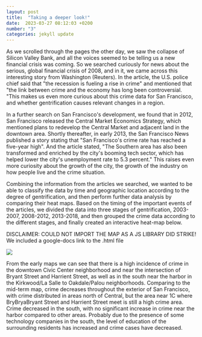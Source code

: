 ```yaml
---
layout: post
title:  "Taking a deeper look!"
date:  2023-03-27 08:12:03 +0200
number: "3"
categories: jekyll update
---
```


As we scrolled through the pages the other day, we saw the collapse of Silicon Valley Bank, and all the voices seemed to be telling us a new financial crisis was coming. So we searched curiously for news about the serious, global financial crisis of 2008, and in it, we came across this interesting story from Washington (Reuters). In the article, the U.S. police chief said that "the recession is fueling a rise in crime" and mentioned that "the link between crime and the economy has long been controversial. "This makes us even more curious about this crime data for San Francisco, and whether gentrification causes relevant changes in a region.

In a further search on San Francisco's development, we found that in 2012, San Francisco released the Central Market Economics Strategy, which mentioned plans to redevelop the Central Market and adjacent land in the downtown area. Shortly thereafter, in early 2013, the San Francisco News published a story stating that "San Francisco's crime rate has reached a five-year high". And the article stated, "The Southern area has also been transformed and enriched by the city's booming tech sector, which has helped lower the city's unemployment rate to 5.3 percent." This raises even more curiosity about the growth of the city, the growth of the industry on how people live and the crime situation.

Combining the information from the articles we searched, we wanted to be able to classify the data by time and geographic location according to the degree of gentrification, and then perform further data analysis by comparing their heat maps. Based on the timing of the important events of the articles, we divided the data into three stages of gentrification, 2003-2007, 2008-2012, 2013-2018, and then grouped the crime data according to the different stages, and finally created an interactive heat-map below.

DISCLAIMER: COULD NOT IMPORT THE MAP AS A JS LIBRARY DID STRIKE! We included a google-docs link to the .html file

<a href="https://drive.google.com/file/d/1RXXu_4gKxePYEquW-yIGZAzilaVpAxJ_/view?usp=share_link" ><img style="max-width: 300px" src="{{ site.baseurl }}assets/map_2.png"><a>

From the early maps we can see that there is a high incidence of crime in the downtown Civic Center neighborhood and near the intersection of Bryant Street and Harrient Street, as well as in the south near the harbor in the Kirkwood/La Salle to Oakdale/Palou neighborhoods. Comparing to the mid-term map, crime decreases throughout the exterior of San Francisco, with crime distributed in areas north of Central, but the area near 1C where BryBryaBryant Street and Harrient Street meet is still a high crime area. Crime decreased in the south, with no significant increase in crime near the harbor compared to other areas. Probably due to the presence of some technology companies in the south, the level of education of the surrounding residents has increased and crime cases have decreased.